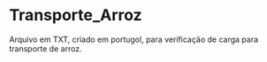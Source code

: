 # Transporte_Arroz
Arquivo em TXT, criado em portugol, para verificação de carga para transporte de arroz.
